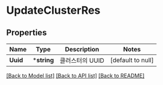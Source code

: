 # UpdateClusterRes

## Properties
Name | Type | Description | Notes
------------ | ------------- | ------------- | -------------
**Uuid** | ***string** | 클러스터의 UUID  | [default to null]

[[Back to Model list]](../README.md#documentation-for-models) [[Back to API list]](../README.md#documentation-for-api-endpoints) [[Back to README]](../README.md)


